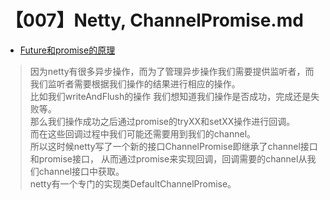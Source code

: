 # 【007】Netty, ChannelPromise.md

- [Future和promise的原理](https://www.jianshu.com/p/5e3c1e5d95ac)

> 因为netty有很多异步操作，而为了管理异步操作我们需要提供监听者，而我们监听者需要根据我们操作的结果进行相应的操作。  
> 比如我们writeAndFlush的操作 我们想知道我们操作是否成功，完成还是失败等。  
> 那么我们操作成功之后通过promise的tryXX和setXX操作进行回调。  
> 而在这些回调过程中我们可能还需要用到我们的channel。  
> 所以这时候netty写了一个新的接口ChannelPromise即继承了channel接口和promise接口，
> 从而通过promise来实现回调，回调需要的channel从我们channel接口中获取。  
> netty有一个专门的实现类DefaultChannelPromise。